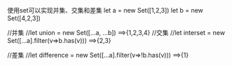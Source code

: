 使用set可以实现并集、交集和差集
let a = new Set([1,2,3])
let b = new Set([4,2,3])

//并集
//let union = new Set([...a, ...b])       ==>{1,2,3,4}
//交集
//let interset = new Set([...a].filter(v=>b.has(v)))      ==>{2,3}

//差集
//let difference = new Set([...a].filter(v=>!b.has(v)))     ==>{1}
